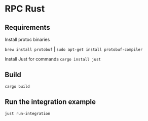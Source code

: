 # RPC Rust

## Requirements

Install protoc binaries

`brew install protobuf` | `sudo apt-get install protobuf-compiler`

Install Just for commands
`cargo install just`

## Build

`cargo build`

## Run the integration example

`just run-integration`
